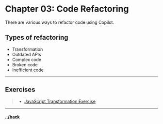 # Chapter 03: Code Refactoring

There are various ways to refactor code using Copilot.

## Types of refactoring
- Transformation
- Outdated APIs
- Complex code
- Broken code
- Inefficient code


---
## Exercises

> * [JavaScript Transformation Exercise](./03.01.1/instructions.md)




---

#### [../back](../README.md)
